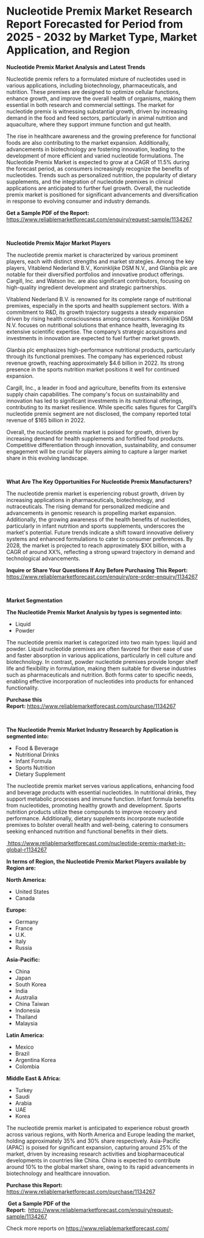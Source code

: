 <p><h1>Nucleotide Premix Market Research Report Forecasted for Period from 2025 -  2032 by Market Type, Market Application, and Region</h1></p><p><strong>Nucleotide Premix Market Analysis and Latest Trends</strong></p>
<p><p>Nucleotide premix refers to a formulated mixture of nucleotides used in various applications, including biotechnology, pharmaceuticals, and nutrition. These premixes are designed to optimize cellular functions, enhance growth, and improve the overall health of organisms, making them essential in both research and commercial settings. The market for nucleotide premix is witnessing substantial growth, driven by increasing demand in the food and feed sectors, particularly in animal nutrition and aquaculture, where they support immune function and gut health.</p><p>The rise in healthcare awareness and the growing preference for functional foods are also contributing to the market expansion. Additionally, advancements in biotechnology are fostering innovation, leading to the development of more efficient and varied nucleotide formulations. The Nucleotide Premix Market is expected to grow at a CAGR of 11.5% during the forecast period, as consumers increasingly recognize the benefits of nucleotides. Trends such as personalized nutrition, the popularity of dietary supplements, and the integration of nucleotide premixes in clinical applications are anticipated to further fuel growth. Overall, the nucleotide premix market is positioned for significant advancements and diversification in response to evolving consumer and industry demands.</p></p>
<p><strong>Get a Sample PDF of the Report:&nbsp;</strong> <a href="https://www.reliablemarketforecast.com/enquiry/request-sample/1134267?utm_campaign=2993&utm_medium=2&utm_source=Github&utm_content=ia&utm_term=25032025&utm_id=nucleotide-premix">https://www.reliablemarketforecast.com/enquiry/request-sample/1134267</a></p>
<p>&nbsp;</p>
<p><strong>Nucleotide Premix Major Market Players</strong></p>
<p><p>The nucleotide premix market is characterized by various prominent players, each with distinct strengths and market strategies. Among the key players, Vitablend Nederland B.V., Koninklijke DSM N.V., and Glanbia plc are notable for their diversified portfolios and innovative product offerings. Cargill, Inc. and Watson Inc. are also significant contributors, focusing on high-quality ingredient development and strategic partnerships.</p><p>Vitablend Nederland B.V. is renowned for its complete range of nutritional premixes, especially in the sports and health supplement sectors. With a commitment to R&D, its growth trajectory suggests a steady expansion driven by rising health consciousness among consumers. Koninklijke DSM N.V. focuses on nutritional solutions that enhance health, leveraging its extensive scientific expertise. The company’s strategic acquisitions and investments in innovation are expected to fuel further market growth.</p><p>Glanbia plc emphasizes high-performance nutritional products, particularly through its functional premixes. The company has experienced robust revenue growth, reaching approximately $4.6 billion in 2022. Its strong presence in the sports nutrition market positions it well for continued expansion.</p><p>Cargill, Inc., a leader in food and agriculture, benefits from its extensive supply chain capabilities. The company's focus on sustainability and innovation has led to significant investments in its nutritional offerings, contributing to its market resilience. While specific sales figures for Cargill’s nucleotide premix segment are not disclosed, the company reported total revenue of $165 billion in 2022.</p><p>Overall, the nucleotide premix market is poised for growth, driven by increasing demand for health supplements and fortified food products. Competitive differentiation through innovation, sustainability, and consumer engagement will be crucial for players aiming to capture a larger market share in this evolving landscape.</p></p>
<p>&nbsp;</p>
<p><strong>What Are The Key Opportunities For Nucleotide Premix Manufacturers?</strong></p>
<p><p>The nucleotide premix market is experiencing robust growth, driven by increasing applications in pharmaceuticals, biotechnology, and nutraceuticals. The rising demand for personalized medicine and advancements in genomic research is propelling market expansion. Additionally, the growing awareness of the health benefits of nucleotides, particularly in infant nutrition and sports supplements, underscores the market's potential. Future trends indicate a shift toward innovative delivery systems and enhanced formulations to cater to consumer preferences. By 2028, the market is projected to reach approximately $XX billion, with a CAGR of around XX%, reflecting a strong upward trajectory in demand and technological advancements.</p></p>
<p><strong>Inquire or Share Your Questions If Any Before Purchasing This Report:</strong> <a href="https://www.reliablemarketforecast.com/enquiry/pre-order-enquiry/1134267?utm_campaign=2993&utm_medium=2&utm_source=Github&utm_content=ia&utm_term=25032025&utm_id=nucleotide-premix">https://www.reliablemarketforecast.com/enquiry/pre-order-enquiry/1134267</a></p>
<p>&nbsp;</p>
<p><strong>Market Segmentation</strong></p>
<p><strong>The Nucleotide Premix Market Analysis by types is segmented into:</strong></p>
<p><ul><li>Liquid</li><li>Powder</li></ul></p>
<p><p>The nucleotide premix market is categorized into two main types: liquid and powder. Liquid nucleotide premixes are often favored for their ease of use and faster absorption in various applications, particularly in cell culture and biotechnology. In contrast, powder nucleotide premixes provide longer shelf life and flexibility in formulation, making them suitable for diverse industries such as pharmaceuticals and nutrition. Both forms cater to specific needs, enabling effective incorporation of nucleotides into products for enhanced functionality.</p></p>
<p><strong>Purchase this Report:&nbsp;</strong><a href="https://www.reliablemarketforecast.com/purchase/1134267?utm_campaign=2993&utm_medium=2&utm_source=Github&utm_content=ia&utm_term=25032025&utm_id=nucleotide-premix">https://www.reliablemarketforecast.com/purchase/1134267</a></p>
<p>&nbsp;</p>
<p><strong>The Nucleotide Premix Market Industry Research by Application is segmented into:</strong></p>
<p><ul><li>Food & Beverage</li><li>Nutritional Drinks</li><li>Infant Formula</li><li>Sports Nutrition</li><li>Dietary Supplement</li></ul></p>
<p><p>The nucleotide premix market serves various applications, enhancing food and beverage products with essential nucleotides. In nutritional drinks, they support metabolic processes and immune function. Infant formula benefits from nucleotides, promoting healthy growth and development. Sports nutrition products utilize these compounds to improve recovery and performance. Additionally, dietary supplements incorporate nucleotide premixes to bolster overall health and well-being, catering to consumers seeking enhanced nutrition and functional benefits in their diets.</p></p>
<p><a href="https://www.reliablemarketforecast.com/nucleotide-premix-market-in-global-r1134267?utm_campaign=2993&utm_medium=2&utm_source=Github&utm_content=ia&utm_term=25032025&utm_id=nucleotide-premix">&nbsp;https://www.reliablemarketforecast.com/nucleotide-premix-market-in-global-r1134267</a></p>
<p><strong>In terms of Region, the Nucleotide Premix Market Players available by Region are:</strong></p>
<p>
    <p> <strong> North America: </strong>
        <ul>
            <li>United States</li>
            <li>Canada</li>
        </ul>
        </p> 
    <p> <strong> Europe: </strong>
        <ul>
            <li>Germany</li>
            <li>France</li>
            <li>U.K.</li>
            <li>Italy</li>
            <li>Russia</li>
        </ul>
        </p> 
    <p> <strong> Asia-Pacific: </strong>
        <ul>
            <li>China</li>
            <li>Japan</li>
            <li>South Korea</li>
            <li>India</li>
            <li>Australia</li>
            <li>China Taiwan</li>
            <li>Indonesia</li>
            <li>Thailand</li>
            <li>Malaysia</li>
        </ul>
        </p> 
    <p> <strong> Latin America: </strong>
        <ul>
            <li>Mexico</li>
            <li>Brazil</li>
            <li>Argentina Korea</li>
            <li>Colombia</li>
        </ul>
        </p> 
    <p> <strong> Middle East & Africa: </strong>
        <ul>
            <li>Turkey</li>
            <li>Saudi</li>
            <li>Arabia</li>
            <li>UAE</li>
            <li>Korea</li>
        </ul>
    </p>
    </p>
<p><p>The nucleotide premix market is anticipated to experience robust growth across various regions, with North America and Europe leading the market, holding approximately 35% and 30% share respectively. Asia-Pacific (APAC) is poised for significant expansion, capturing around 25% of the market, driven by increasing research activities and biopharmaceutical developments in countries like China. China is expected to contribute around 10% to the global market share, owing to its rapid advancements in biotechnology and healthcare innovation.</p></p>
<p><strong>Purchase this Report: </strong><a href="https://www.reliablemarketforecast.com/purchase/1134267?utm_campaign=2993&utm_medium=2&utm_source=Github&utm_content=ia&utm_term=25032025&utm_id=nucleotide-premix">https://www.reliablemarketforecast.com/purchase/1134267</a></p>
<p>&nbsp;<strong>Get a Sample PDF of the Report:&nbsp;&nbsp;</strong><a href="https://www.reliablemarketforecast.com/enquiry/request-sample/1134267?utm_campaign=2993&utm_medium=2&utm_source=Github&utm_content=ia&utm_term=25032025&utm_id=nucleotide-premix">https://www.reliablemarketforecast.com/enquiry/request-sample/1134267</a></p>
<p><strong></strong></p>
<p>Check more reports on <a href="https://www.reliablemarketforecast.com/?utm_campaign=2993&utm_medium=2&utm_source=Github&utm_content=ia&utm_term=25032025&utm_id=nucleotide-premix">https://www.reliablemarketforecast.com/</a></p>